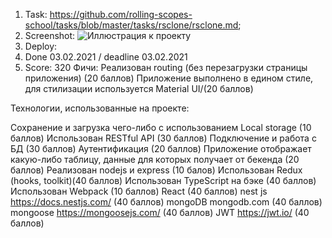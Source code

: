
1. Task: https://github.com/rolling-scopes-school/tasks/blob/master/tasks/rsclone/rsclone.md;
2. Screenshot: 
![Иллюстрация к проекту](https://i.ibb.co/JQ0zRJV/123124.jpg)
3. Deploy: 
4. Done 03.02.2021 / deadline 03.02.2021
5. Score: 320
Фичи:
Реализован routing (без перезагрузки страницы приложения) (20 баллов)
Приложение выполнено в едином стиле, для стилизации используется Material UI/(20 баллов)

Технологии, использованные на проекте: 

Сохранение и загрузка чего-либо с использованием Local storage (10 баллов)
Использован RESTful API (30 баллов)
Подключение и работа с БД (30 баллов)
Аутентификация (20 баллов)
Приложение отображает какую-либо таблицу, данные для которых получает от бекенда (20 баллов)
Реализован nodejs и express (10 балов)
Использован Redux (hooks, toolkit)(40 баллов)
Использован TypeScript на бэке (40 баллов) 
Использован Webpack (10 баллов)
React (40 баллов) 
nest js https://docs.nestjs.com/ (40 баллов) 
mongoDB mongodb.com (40 баллов) 
mongoose https://mongoosejs.com/ (40 баллов) 
JWT https://jwt.io/ (40 баллов) 

